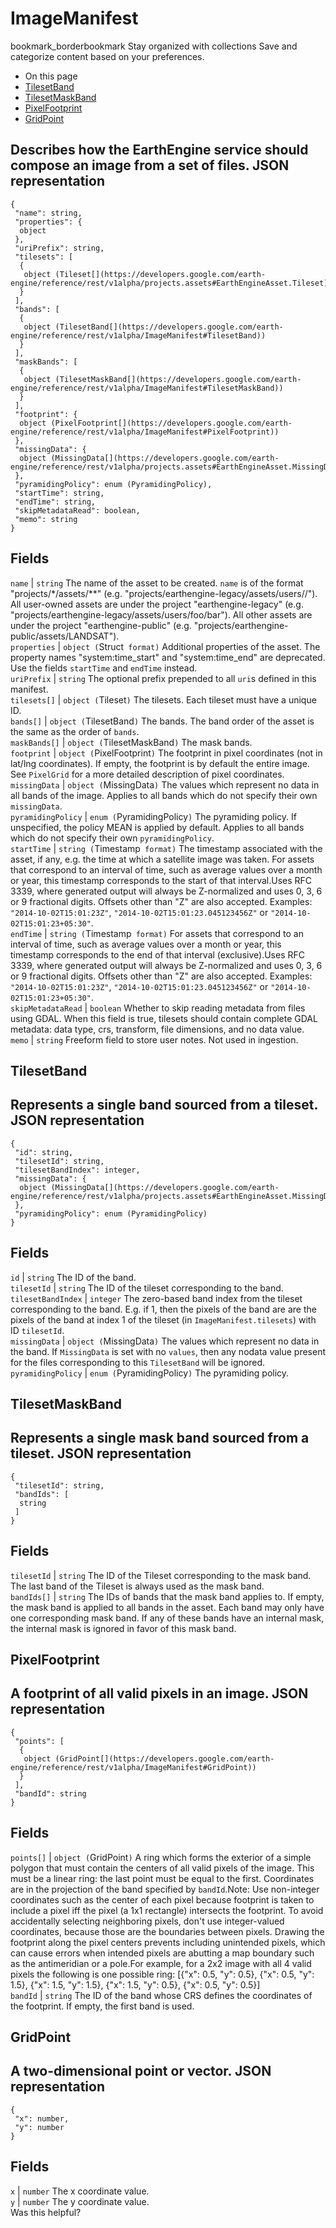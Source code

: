 
#  ImageManifest
bookmark_borderbookmark Stay organized with collections  Save and categorize content based on your preferences.
  * On this page
  * [TilesetBand](https://developers.google.com/earth-engine/reference/rest/v1alpha/ImageManifest#tilesetband)
  * [TilesetMaskBand](https://developers.google.com/earth-engine/reference/rest/v1alpha/ImageManifest#tilesetmaskband)
  * [PixelFootprint](https://developers.google.com/earth-engine/reference/rest/v1alpha/ImageManifest#pixelfootprint)
  * [GridPoint](https://developers.google.com/earth-engine/reference/rest/v1alpha/ImageManifest#gridpoint)


Describes how the EarthEngine service should compose an image from a set of files.
JSON representation  
---  
```
{
 "name": string,
 "properties": {
  object
 },
 "uriPrefix": string,
 "tilesets": [
  {
   object (Tileset[](https://developers.google.com/earth-engine/reference/rest/v1alpha/projects.assets#EarthEngineAsset.Tileset))
  }
 ],
 "bands": [
  {
   object (TilesetBand[](https://developers.google.com/earth-engine/reference/rest/v1alpha/ImageManifest#TilesetBand))
  }
 ],
 "maskBands": [
  {
   object (TilesetMaskBand[](https://developers.google.com/earth-engine/reference/rest/v1alpha/ImageManifest#TilesetMaskBand))
  }
 ],
 "footprint": {
  object (PixelFootprint[](https://developers.google.com/earth-engine/reference/rest/v1alpha/ImageManifest#PixelFootprint))
 },
 "missingData": {
  object (MissingData[](https://developers.google.com/earth-engine/reference/rest/v1alpha/projects.assets#EarthEngineAsset.MissingData))
 },
 "pyramidingPolicy": enum (PyramidingPolicy),
 "startTime": string,
 "endTime": string,
 "skipMetadataRead": boolean,
 "memo": string
}
```
  
Fields  
---  
`name` |  `string` The name of the asset to be created. `name` is of the format "projects/*/assets/**" (e.g. "projects/earthengine-legacy/assets/users//"). All user-owned assets are under the project "earthengine-legacy" (e.g. "projects/earthengine-legacy/assets/users/foo/bar"). All other assets are under the project "earthengine-public" (e.g. "projects/earthengine-public/assets/LANDSAT").  
`properties` |  `object (`Struct[](https://protobuf.dev/reference/protobuf/google.protobuf/#struct)` format)` Additional properties of the asset. The property names "system:time_start" and "system:time_end" are deprecated. Use the fields `startTime` and `endTime` instead.  
`uriPrefix` |  `string` The optional prefix prepended to all `uri`s defined in this manifest.  
`tilesets[]` |  `object (`Tileset[](https://developers.google.com/earth-engine/reference/rest/v1alpha/projects.assets#EarthEngineAsset.Tileset)`)` The tilesets. Each tileset must have a unique ID.  
`bands[]` |  `object (`TilesetBand[](https://developers.google.com/earth-engine/reference/rest/v1alpha/ImageManifest#TilesetBand)`)` The bands. The band order of the asset is the same as the order of `bands`.  
`maskBands[]` |  `object (`TilesetMaskBand[](https://developers.google.com/earth-engine/reference/rest/v1alpha/ImageManifest#TilesetMaskBand)`)` The mask bands.  
`footprint` |  `object (`PixelFootprint[](https://developers.google.com/earth-engine/reference/rest/v1alpha/ImageManifest#PixelFootprint)`)` The footprint in pixel coordinates (not in lat/lng coordinates). If empty, the footprint is by default the entire image. See `PixelGrid` for a more detailed description of pixel coordinates.  
`missingData` |  `object (`MissingData[](https://developers.google.com/earth-engine/reference/rest/v1alpha/projects.assets#EarthEngineAsset.MissingData)`)` The values which represent no data in all bands of the image. Applies to all bands which do not specify their own `missingData`.  
`pyramidingPolicy` |  `enum (`PyramidingPolicy`)` The pyramiding policy. If unspecified, the policy MEAN is applied by default. Applies to all bands which do not specify their own `pyramidingPolicy`.  
`startTime` |  `string (`Timestamp[](https://protobuf.dev/reference/protobuf/google.protobuf/#timestamp)` format)` The timestamp associated with the asset, if any, e.g. the time at which a satellite image was taken. For assets that correspond to an interval of time, such as average values over a month or year, this timestamp corresponds to the start of that interval.Uses RFC 3339, where generated output will always be Z-normalized and uses 0, 3, 6 or 9 fractional digits. Offsets other than "Z" are also accepted. Examples: `"2014-10-02T15:01:23Z"`, `"2014-10-02T15:01:23.045123456Z"` or `"2014-10-02T15:01:23+05:30"`.  
`endTime` |  `string (`Timestamp[](https://protobuf.dev/reference/protobuf/google.protobuf/#timestamp)` format)` For assets that correspond to an interval of time, such as average values over a month or year, this timestamp corresponds to the end of that interval (exclusive).Uses RFC 3339, where generated output will always be Z-normalized and uses 0, 3, 6 or 9 fractional digits. Offsets other than "Z" are also accepted. Examples: `"2014-10-02T15:01:23Z"`, `"2014-10-02T15:01:23.045123456Z"` or `"2014-10-02T15:01:23+05:30"`.  
`skipMetadataRead` |  `boolean` Whether to skip reading metadata from files using GDAL. When this field is true, tilesets should contain complete GDAL metadata: data type, crs, transform, file dimensions, and no data value.  
`memo` |  `string` Freeform field to store user notes. Not used in ingestion.  
## TilesetBand
Represents a single band sourced from a tileset.
JSON representation  
---  
```
{
 "id": string,
 "tilesetId": string,
 "tilesetBandIndex": integer,
 "missingData": {
  object (MissingData[](https://developers.google.com/earth-engine/reference/rest/v1alpha/projects.assets#EarthEngineAsset.MissingData))
 },
 "pyramidingPolicy": enum (PyramidingPolicy)
}
```
  
Fields  
---  
`id` |  `string` The ID of the band.  
`tilesetId` |  `string` The ID of the tileset corresponding to the band.  
`tilesetBandIndex` |  `integer` The zero-based band index from the tileset corresponding to the band. E.g. if 1, then the pixels of the band are are the pixels of the band at index 1 of the tileset (in `ImageManifest.tilesets`) with ID `tilesetId`.  
`missingData` |  `object (`MissingData[](https://developers.google.com/earth-engine/reference/rest/v1alpha/projects.assets#EarthEngineAsset.MissingData)`)` The values which represent no data in the band. If `MissingData` is set with no `values`, then any nodata value present for the files corresponding to this `TilesetBand` will be ignored.  
`pyramidingPolicy` |  `enum (`PyramidingPolicy`)` The pyramiding policy.  
## TilesetMaskBand
Represents a single mask band sourced from a tileset.
JSON representation  
---  
```
{
 "tilesetId": string,
 "bandIds": [
  string
 ]
}
```
  
Fields  
---  
`tilesetId` |  `string` The ID of the Tileset corresponding to the mask band. The last band of the Tileset is always used as the mask band.  
`bandIds[]` |  `string` The IDs of bands that the mask band applies to. If empty, the mask band is applied to all bands in the asset. Each band may only have one corresponding mask band. If any of these bands have an internal mask, the internal mask is ignored in favor of this mask band.  
## PixelFootprint
A footprint of all valid pixels in an image.
JSON representation  
---  
```
{
 "points": [
  {
   object (GridPoint[](https://developers.google.com/earth-engine/reference/rest/v1alpha/ImageManifest#GridPoint))
  }
 ],
 "bandId": string
}
```
  
Fields  
---  
`points[]` |  `object (`GridPoint[](https://developers.google.com/earth-engine/reference/rest/v1alpha/ImageManifest#GridPoint)`)` A ring which forms the exterior of a simple polygon that must contain the centers of all valid pixels of the image. This must be a linear ring: the last point must be equal to the first. Coordinates are in the projection of the band specified by `bandId`.Note: Use non-integer coordinates such as the center of each pixel because footprint is taken to include a pixel iff the pixel (a 1x1 rectangle) intersects the footprint. To avoid accidentally selecting neighboring pixels, don't use integer-valued coordinates, because those are the boundaries between pixels. Drawing the footprint along the pixel centers prevents including unintended pixels, which can cause errors when intended pixels are abutting a map boundary such as the antimeridian or a pole.For example, for a 2x2 image with all 4 valid pixels the following is one possible ring: [{"x": 0.5, "y": 0.5}, {"x": 0.5, "y": 1.5}, {"x": 1.5, "y": 1.5}, {"x": 1.5, "y": 0.5}, {"x": 0.5, "y": 0.5}]  
`bandId` |  `string` The ID of the band whose CRS defines the coordinates of the footprint. If empty, the first band is used.  
## GridPoint
A two-dimensional point or vector.
JSON representation  
---  
```
{
 "x": number,
 "y": number
}
```
  
Fields  
---  
`x` |  `number` The x coordinate value.  
`y` |  `number` The y coordinate value.  
Was this helpful?
